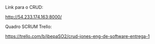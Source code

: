 Link para o CRUD:

http://54.233.174.163:8000/

Quadro SCRUM Trello:

https://trello.com/b/jbepaSO2/crud-jones-eng-de-software-entrega-1
